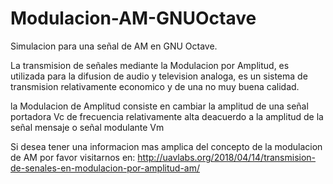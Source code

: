 # Modulacion-AM-GNUOctave
Simulacion para una señal de AM en GNU Octave. 

La transmision de señales mediante la Modulacion por Amplitud, es utilizada para la difusion de audio y television analoga, es un sistema de transmision relativamente economico y de una no muy buena calidad.

la Modulacion de Amplitud consiste en cambiar la amplitud de una señal portadora Vc de frecuencia relativamente alta deacuerdo a la amplitud de la señal mensaje o señal modulante Vm

Si desea tener una informacion mas amplica del concepto de la modulacion de AM por favor visitarnos en:
http://uavlabs.org/2018/04/14/transmision-de-senales-en-modulacion-por-amplitud-am/
